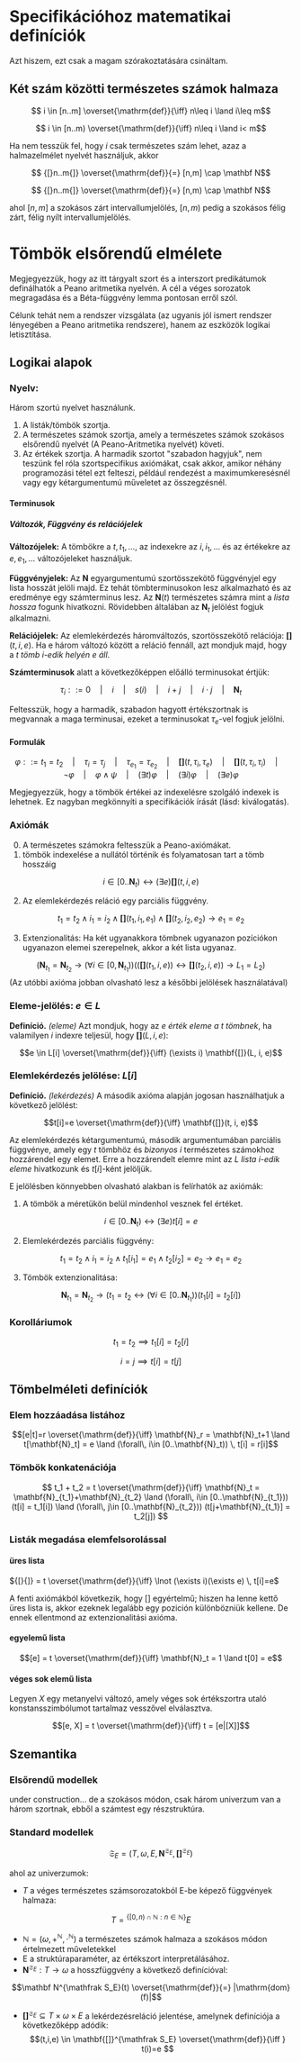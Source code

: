 # Specifikációhoz matematikai definíciók
Azt hiszem, ezt csak a magam szórakoztatására csináltam. 

## Két szám közötti természetes számok halmaza

$$ i \in [n..m] \overset{\mathrm{def}}{\iff} n\leq i \land i\leq m$$

$$ i \in [n..m) \overset{\mathrm{def}}{\iff} n\leq i \land i< m$$



Ha nem tesszük fel, hogy $i$ csak természetes szám lehet, azaz a halmazelmélet nyelvét használjuk, akkor 

$$ {[}n..m{]}  \overset{\mathrm{def}}{=} [n,m] \cap \mathbf N$$ 

$$ {[}n..m{]}  \overset{\mathrm{def}}{=} [n,m) \cap \mathbf N$$ 

ahol ${[}n,m{]}$ a szokásos zárt intervallumjelölés, ${[}n,m{)}$ pedig a szokásos félig zárt, félig nyílt intervallumjelölés.

# Tömbök elsőrendű elmélete
Megjegyezzük, hogy az itt tárgyalt szort és a interszort predikátumok definálhatók a Peano aritmetika nyelvén. A cél a véges sorozatok megragadása és a Béta-függvény lemma pontosan erről szól.

Célunk tehát nem a rendszer vizsgálata (az ugyanis jól ismert rendszer lényegében a Peano aritmetika rendszere), hanem az eszközök logikai letisztítása. 
## Logikai alapok

### Nyelv:
Három szortú nyelvet használunk. 
1. A listák/tömbök szortja. 
2. A természetes számok szortja, amely a természetes számok szokásos elsőrendű nyelvét (A Peano-Aritmetika nyelvét) követi.
3. Az értékek szortja. 
A harmadik szortot "szabadon hagyjuk", nem teszünk fel róla szortspecifikus axiómákat, csak akkor, amikor néhány programozási tétel ezt felteszi, például rendezést a maximumkeresésnél vagy egy kétargumentumú műveletet az összegzésnél.

#### Terminusok
##### Változók, Függvény és relációjelek
**Változójelek:** A tömbökre a $t, t_1, \dots$, az indexekre az $i, i_1, \dots$ és az értékekre az $e, e_1, \dots$ változójeleket használjuk. 

**Függvényjelek:** Az $\mathbf N$ egyargumentumú szortösszekötő függvényjel egy lista hosszát jelöli majd. Ez tehát tömbterminusokon lesz alkalmazható és az eredménye egy számterminus lesz. Az $\mathbf{N}(t)$ természetes számra mint a *lista hossza* fogunk hivatkozni. Rövidebben általában az $\mathbf N_t$ jelölést fogjuk alkalmazni.

**Relációjelek:** Az elemlekérdezés háromváltozós, szortösszekötő relációja: $\mathbf{[]}(t, i, e)$. Ha e három változó között a reláció fennáll, azt mondjuk majd, hogy a *$t$ tömb $i$-edik helyén $e$ áll*. 

**Számterminusok** alatt a következőképpen előálló terminusokat értjük:

$$ 
    \tau_i ::=      0 
    \quad |\quad    i 
    \quad |\quad    s(i) 
    \quad |\quad    i + j 
    \quad |\quad    i\cdot j
    \quad |\quad    \mathbf N_t 
$$

Feltesszük, hogy a harmadik, szabadon hagyott értékszortnak is megvannak a maga terminusai, ezeket a terminusokat $\tau_e$-vel fogjuk jelölni.

#### Formulák

$$ 
    \varphi ::=     t_1 = t_2
    \quad |\quad    \tau_{i} = \tau_{j}
    \quad |\quad    \tau_{e_1} = \tau_{e_2}
    \quad |\quad    \mathbf{[]}(t, \tau_{i}, \tau_{e})
    \quad |\quad    \mathbf{[]}(t, \tau_{i}, \tau_{i})
    \quad |\quad    \lnot \varphi
    \quad |\quad    \varphi \land \psi    
    \quad |\quad    (\exists t) \varphi
    \quad |\quad    (\exists i) \varphi
    \quad |\quad    (\exists e) \varphi
$$

Megjegyezzük, hogy a tömbök értékei az indexelésre szolgáló indexek is lehetnek. Ez nagyban megkönnyíti a specifikációk írását (lásd: kiválogatás).

### Axiómák

0. A természetes számokra feltesszük a Peano-axiómákat.
1. tömbök indexelése a nullától történik és folyamatosan tart a tömb hosszáig 

$$ i \in {[}0..\mathbf N_t) \leftrightarrow (\exists e) \mathbf{[]}(t, i, e)$$

2. Az elemlekérdezés reláció egy parciális függvény.

$$ t_1=t_2 \land i_1 = i_2 \land \mathbf{[]}(t_1, i_1, e_1) \land \mathbf{[]}(t_2, i_2, e_2)\rightarrow e_1 = e_2$$

3. Extenzionalitás: Ha két ugyanakkora tömbnek ugyanazon pozíciókon ugyanazon elemei szerepelnek, akkor a két lista ugyanaz.

$$ (\mathbf N_{t_1} = \mathbf N _{t_2} \rightarrow (\forall i \in {[}0, \mathbf{N}_{t_1})) ((\mathbf{[]}(t_1, i, e)) \leftrightarrow \mathbf{[]}(t_2, i, e)) \rightarrow L_1=L_2)$$
(Az utóbbi axióma jobban olvasható lesz a későbbi jelölések használatával)

### Eleme-jelölés: $e\in L$
**Definíció.** *(eleme)* Azt mondjuk, hogy az *$e$ érték eleme a $t$ tömbnek*, ha valamilyen $i$ indexre teljesül, hogy $\mathbf{[]}(L, i, e)$:

$$e \in L[i] \overset{\mathrm{def}}{\iff} (\exists i) \mathbf{[]}(L, i, e)$$

### Elemlekérdezés jelölése: $L[i]$
**Definíció.** *(lekérdezés)* A második axióma alapján jogosan használhatjuk a következő jelölést:

$$t[i]=e \overset{\mathrm{def}}{\iff} \mathbf{[]}(t, i, e)$$

Az elemlekérdezés kétargumentumú, második argumentumában parciális függvénye, amely egy $t$ tömbhöz és *bizonyos* $i$ természetes számokhoz hozzárendel egy elemet. Erre a hozzárendelt elemre mint az *L lista i-edik eleme* hivatkozunk és $t[i]$-ként jelöljük.

E jelölésben könnyebben olvasható alakban is felírhatók az axiómák:

1. A tömbök a méretükön belül mindenhol vesznek fel értéket.

$$ i \in {[}0..\mathbf N_{t}) \leftrightarrow (\exists e) t[i] = e$$

2. Elemlekérdezés parciális függvény: 

$$ t_1 = t_2 \land i_1 = i_2 \land t_1[i_1]= e_1 \land t_2[i_2] = e_2 \rightarrow e_1 = e_2$$

3. Tömbök extenzionalitása:

$$\mathbf{N}_{t_1} = \mathbf{N}_{t_2} \rightarrow (t_1=t_2 \leftrightarrow (\forall i \in {[}0..\mathbf{N}_{t_1})) (t_1[i] = t_2[i] )$$

### Korolláriumok

$$ t_1 = t_2 \implies t_1[i] = t_2[i] $$

$$ i = j \implies t[i] = t[j] $$


## Tömbelméleti definíciók
### Elem hozzáadása listához

$$[e|t]=r \overset{\mathrm{def}}{\iff} \mathbf{N}_r = \mathbf{N}_t+1 \land t[\mathbf{N}_t] = e \land (\forall\, i\in [0..\mathbf{N}_t)) \, t[i] = r[i]$$

### Tömbök konkatenációja

$$ 
    t_1 + t_2 = t \overset{\mathrm{def}}{\iff} 
    \mathbf{N}_t = \mathbf{N}_{t_1}+\mathbf{N}_{t_2} 
    \land (\forall\, i\in [0..\mathbf{N}_{t_1})) (t[i] = t_1[i])
    \land (\forall\, j\in [0..\mathbf{N}_{t_2})) (t[j+\mathbf{N}_{t_1}] = t_2[j])
$$

### Listák megadása elemfelsorolással
#### üres lista
${[}{]} = t \overset{\mathrm{def}}{\iff}  \lnot (\exists i)(\exists e) \, t[i]=e$

A fenti axiómákból következik, hogy ${[}{]}$ egyértelmű; hiszen ha lenne kettő üres lista is, akkor ezeknek legalább egy pozición különbözniük kellene. De ennek ellentmond az extenzionalitási axióma. 

#### egyelemű lista

$$[e] = t \overset{\mathrm{def}}{\iff} \mathbf{N}_t = 1 \land t[0] = e$$

#### véges sok elemű lista
Legyen $X$ egy metanyelvi változó, amely véges sok értékszortra utaló konstansszimbólumot tartalmaz vesszővel elválasztva.

$$[e, X] = t \overset{\mathrm{def}}{\iff} t = [e|[X]]$$


## Szemantika
### Elsőrendű modellek
under construction... de a szokásos módon, csak három univerzum van a három szortnak, ebből a számtest egy részstruktúra.
### Standard modellek

$$\mathfrak S_E = \left(T, \omega, E, \mathbf N^{\mathfrak S_E}, \mathbf {[]}^{\mathfrak S_E}\right)$$

ahol az univerzumok:
- $T$ a véges természetes számsorozatokból E-be képező függvények halmaza: 

$$T = {}^{\{[0,n)\cap \mathbb N : n\in \mathbb N \}}E$$ 

- $\mathbb N = (\omega, +^{\mathbb N}, \cdot^{\mathbb N})$ a természetes számok halmaza a szokásos módon értelmezett műveletekkel
- E a struktúraparaméter, az értékszort interpretálásához.
- $\mathbf N^{\mathfrak S_E}: T \to \omega$ a hosszfüggvény a következő definícióval:

$$\mathbf N^{\mathfrak S_E}(t) \overset{\mathrm{def}}{=} |\mathrm{dom}(f)|$$

- $\mathbf {[]}^{\mathfrak S_E}\subseteq  T\times \omega \times E$ a lekérdezésreláció jelentése, amelynek definíciója a következőképp adódik:
$$(t,i,e) \in \mathbf{[]}^{\mathfrak S_E}
\overset{\mathrm{def}}{\iff } t(i)=e $$


